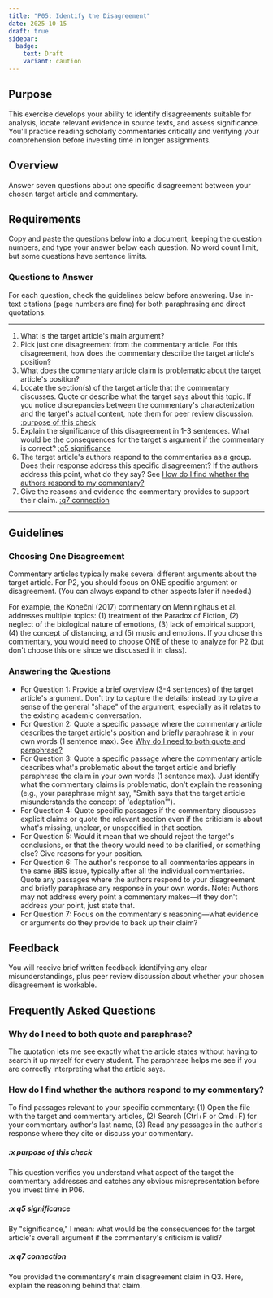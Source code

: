 ```yaml
---
title: "P05: Identify the Disagreement"
date: 2025-10-15
draft: true
sidebar:
  badge:
    text: Draft
    variant: caution
---
```


## Purpose

This exercise develops your ability to identify disagreements suitable for analysis, locate relevant evidence in source texts, and assess significance. You'll practice reading scholarly commentaries critically and verifying your comprehension before investing time in longer assignments.

## Overview

Answer seven questions about one specific disagreement between your chosen target article and commentary.

## Requirements

Copy and paste the questions below into a document, keeping the question numbers, and type your answer below each question. No word count limit, but some questions have sentence limits.

### Questions to Answer

For each question, check the guidelines below before answering. Use in-text citations (page numbers are fine) for both paraphrasing and direct quotations.

---

1. What is the target article's main argument?
2. Pick just one disagreement from the commentary article. For this disagreement, how does the commentary describe the target article's position?
3. What does the commentary article claim is problematic about the target article's position?
4. Locate the section(s) of the target article that the commentary discusses. Quote or describe what the target says about this topic. If you notice discrepancies between the commentary's characterization and the target's actual content, note them for peer review discussion. [:purpose of this check](#x-purpose-of-this-check)
5. Explain the significance of this disagreement in 1-3 sentences. What would be the consequences for the target's argument if the commentary is correct? [:q5 significance](#x-q5-significance)
6. The target article's authors respond to the commentaries as a group. Does their response address this specific disagreement? If the authors address this point, what do they say? See [How do I find whether the authors respond to my commentary?](#faq-find-response)
7. Give the reasons and evidence the commentary provides to support their claim. [:q7 connection](#x-q7-connection)

---

## Guidelines

### Choosing One Disagreement

Commentary articles typically make several different arguments about the target article. For P2, you should focus on ONE specific argument or disagreement. (You can always expand to other aspects later if needed.)

For example, the Konečni (2017) commentary on Menninghaus et al. addresses multiple topics: (1) treatment of the Paradox of Fiction, (2) neglect of the biological nature of emotions, (3) lack of empirical support, (4) the concept of distancing, and (5) music and emotions. If you chose this commentary, you would need to choose ONE of these to analyze for P2 (but don't choose this one since we discussed it in class).

### Answering the Questions

- For Question 1: Provide a brief overview (3-4 sentences) of the target article's argument. Don't try to capture the details; instead try to give a sense of the general "shape" of the argument, especially as it relates to the existing academic conversation.
- For Question 2: Quote a specific passage where the commentary article describes the target article's position and briefly paraphrase it in your own words (1 sentence max). See [Why do I need to both quote and paraphrase?](#faq-quote-and-paraphrase)
- For Question 3: Quote a specific passage where the commentary article describes what's problematic about the target article and briefly paraphrase the claim in your own words (1 sentence max). Just identify what the commentary claims is problematic, don't explain the reasoning (e.g., your paraphrase might say, "Smith says that the target article misunderstands the concept of 'adaptation'").
- For Question 4: Quote specific passages if the commentary discusses explicit claims or quote the relevant section even if the criticism is about what's missing, unclear, or unspecified in that section.
- For Question 5: Would it mean that we should reject the target's conclusions, or that the theory would need to be clarified, or something else? Give reasons for your position.
- For Question 6: The author's response to all commentaries appears in the same BBS issue, typically after all the individual commentaries. Quote any passages where the authors respond to your disagreement and briefly paraphrase any response in your own words. Note: Authors may not address every point a commentary makes—if they don't address your point, just state that.
- For Question 7: Focus on the commentary's reasoning—what evidence or arguments do they provide to back up their claim?

## Feedback

You will receive brief written feedback identifying any clear misunderstandings, plus peer review discussion about whether your chosen disagreement is workable.

## Frequently Asked Questions

### Why do I need to both quote and paraphrase?

The quotation lets me see exactly what the article states without having to search it up myself for every student. The paraphrase helps me see if you are correctly interpreting what the article says.

### How do I find whether the authors respond to my commentary?

To find passages relevant to your specific commentary: (1) Open the file with the target and commentary articles, (2) Search (Ctrl+F or Cmd+F) for your commentary author's last name, (3) Read any passages in the author's response where they cite or discuss your commentary.

##### :x purpose of this check

This question verifies you understand what aspect of the target the commentary addresses and catches any obvious misrepresentation before you invest time in P06.

##### :x q5 significance

By "significance," I mean: what would be the consequences for the target article's overall argument if the commentary's criticism is valid?

##### :x q7 connection

You provided the commentary's main disagreement claim in Q3. Here, explain the reasoning behind that claim.
